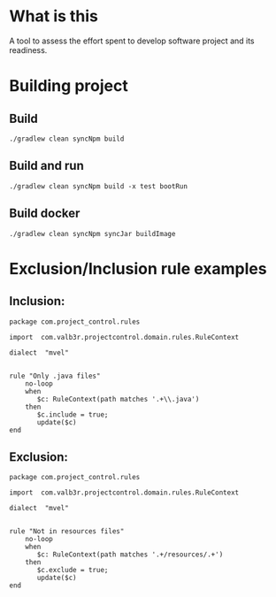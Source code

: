 # What is this 

A tool to assess the effort spent to develop software project and its readiness.


# Building project

## Build

```shell
./gradlew clean syncNpm build
```

## Build and run

```shell
./gradlew clean syncNpm build -x test bootRun
```

## Build docker

```shell
./gradlew clean syncNpm syncJar buildImage
```


# Exclusion/Inclusion rule examples

## Inclusion:

```drools
package com.project_control.rules

import  com.valb3r.projectcontrol.domain.rules.RuleContext

dialect  "mvel"


rule "Only .java files"
    no-loop
    when
       $c: RuleContext(path matches '.+\\.java')
    then
       $c.include = true;
       update($c)
end
```

## Exclusion:

```drools
package com.project_control.rules

import  com.valb3r.projectcontrol.domain.rules.RuleContext

dialect  "mvel"


rule "Not in resources files"
    no-loop
    when
       $c: RuleContext(path matches '.+/resources/.+')
    then
       $c.exclude = true;
       update($c)
end
```
